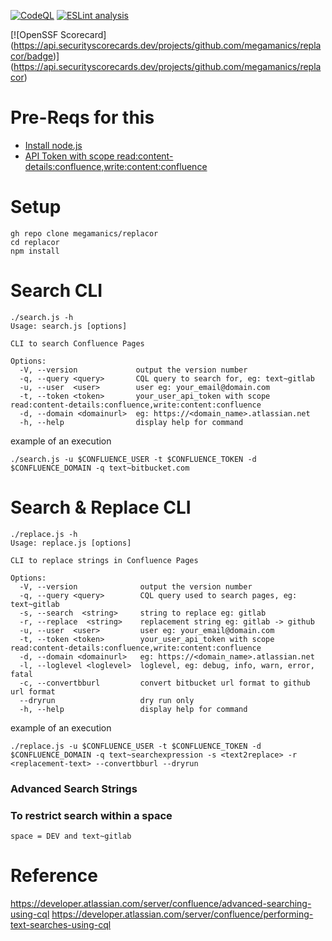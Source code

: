 [![CodeQL](https://github.com/megamanics/replacor/actions/workflows/codeql-analysis.yml/badge.svg)](https://github.com/megamanics/replacor/actions/workflows/codeql-analysis.yml)
[![ESLint analysis](https://github.com/megamanics/replacor/actions/workflows/eslint.yml/badge.svg)](https://github.com/megamanics/replacor/actions/workflows/eslint.yml)

[![OpenSSF Scorecard]
(https://api.securityscorecards.dev/projects/github.com/megamanics/replacor/badge)]
(https://api.securityscorecards.dev/projects/github.com/megamanics/replacor)

# Pre-Reqs for this

* [Install node.js](https://nodejs.org/en/)
* [API Token with scope read:content-details:confluence,write:content:confluence](https://id.atlassian.com/manage/api-tokens)



# Setup
```
gh repo clone megamanics/replacor
cd replacor
npm install
```

# Search CLI
```
./search.js -h                                                                                                                                                           
Usage: search.js [options]

CLI to search Confluence Pages

Options:
  -V, --version             output the version number
  -q, --query <query>       CQL query to search for, eg: text~gitlab
  -u, --user  <user>        user eg: your_email@domain.com
  -t, --token <token>       your_user_api_token with scope read:content-details:confluence,write:content:confluence
  -d, --domain <domainurl>  eg: https://<domain_name>.atlassian.net
  -h, --help                display help for command
```

example of an execution
```
./search.js -u $CONFLUENCE_USER -t $CONFLUENCE_TOKEN -d $CONFLUENCE_DOMAIN -q text~bitbucket.com                                                                       
```

# Search & Replace CLI
```
./replace.js -h                                                                                                                                   
Usage: replace.js [options]

CLI to replace strings in Confluence Pages

Options:
  -V, --version              output the version number
  -q, --query <query>        CQL query used to search pages, eg: text~gitlab
  -s, --search  <string>     string to replace eg: gitlab
  -r, --replace  <string>    replacement string eg: gitlab -> github
  -u, --user  <user>         user eg: your_email@domain.com
  -t, --token <token>        your_user_api_token with scope read:content-details:confluence,write:content:confluence
  -d, --domain <domainurl>   eg: https://<domain_name>.atlassian.net
  -l, --loglevel <loglevel>  loglevel, eg: debug, info, warn, error, fatal
  -c, --convertbburl         convert bitbucket url format to github url format
  --dryrun                   dry run only
  -h, --help                 display help for command
  ```
  
  example of an execution
```
./replace.js -u $CONFLUENCE_USER -t $CONFLUENCE_TOKEN -d $CONFLUENCE_DOMAIN -q text~searchexpression -s <text2replace> -r <replacement-text> --convertbburl --dryrun                                                         
```

### Advanced Search Strings

### To restrict search within a space 
```
space = DEV and text~gitlab
```

# Reference
https://developer.atlassian.com/server/confluence/advanced-searching-using-cql
https://developer.atlassian.com/server/confluence/performing-text-searches-using-cql
